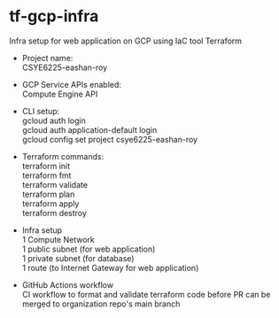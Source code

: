 # tf-gcp-infra
Infra setup for web application on GCP using IaC tool Terraform

- Project name:  
CSYE6225-eashan-roy 
  
- GCP Service APIs enabled:  
Compute Engine API  

- CLI setup:  
gcloud auth login   
gcloud auth application-default login  
gcloud config set project csye6225-eashan-roy  

- Terraform commands:  
terraform init  
terraform fmt  
terraform validate  
terraform plan  
terraform apply  
terraform destroy  

- Infra setup  
1 Compute Network  
1 public subnet (for web application)  
1 private subnet (for database)  
1 route (to Internet Gateway for web application)  

- GitHub Actions workflow  
CI workflow to format and validate terraform code before PR can be merged to organization repo's main branch